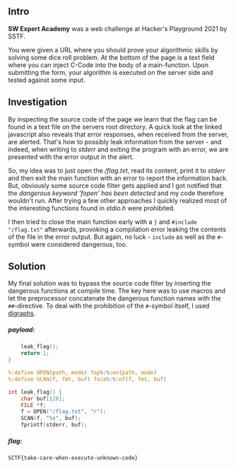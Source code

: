 ## Intro
**SW Expert Academy** was a web challenge at Hacker's Playground 2021 by SSTF.  

You were given a URL where you should prove your algorithmic skills by solving some dice roll problem. At the bottom of the page is a text field where you can inject C-Code into the body of a main-function. Upon submitting the form, your algorithm is executed on the server side and tested against some input.

## Investigation
By inspecting the source code of the page we learn that the flag can be found in a text file on the servers root directory. A quick look at the linked javascript also reveals that error responses, when received from the server, are alerted. That's how to possibly leak information from the server - and indeed, when writing to _stderr_ and exiting the program with an error, we are presented with the error output in the alert.

So, my idea was to just open the _/flag.txt_, read its content, print it to _stderr_ and then exit the main function with an error to report the information back. But, obviously some source code filter gets applied and I got notified that the _dangerous keyword 'fopen' has been detected_ and my code therefore wouldn't run. After trying a few other approaches I quickly realized most of the interesting functions found in _stdio.h_ were prohibited.

I then tried to close the main function early with a ```}``` and ```#include "/flag.txt"``` afterwards, provoking a compilation error leaking the contents of the file in the error output. But again, no luck - ```include``` as well as the ```#```-symbol were considered dangerous, too.

## Solution
My final solution was to bypass the source code filter by inserting the dangerous functions at compile time. The key here was to use macros and let the preprocessor concatenate the dangerous function names with the ```##```-directive. To deal with the prohibition of the ```#```-symbol itself, I used [digraphs](https://en.wikipedia.org/wiki/Digraphs_and_trigraphs#C).

##### payload:
```C
    leak_flag();
    return 1;
}

%:define OPEN(path, mode) fop%:%:en(path, mode)
%:define SCAN(f, fmt, buf) fsca%:%:nf(f, fmt, buf)

int leak_flag() {
    char buf[128];
    FILE *f;
    f = OPEN("/flag.txt", "r");
    SCAN(f, "%s", buf);
    fprintf(stderr, buf);
```

##### flag:
```
SCTF{take-care-when-execute-unknown-code}
```
